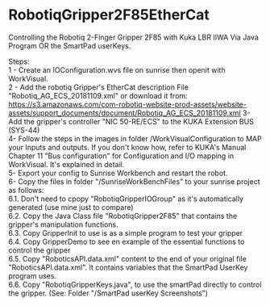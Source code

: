 # RobotiqGripper2F85EtherCat
Controlling the Robotiq 2-Finger Gripper 2F85 with Kuka LBR IIWA Via Java Program OR the SmartPad userKeys.

Steps:<br/>
1 - Create an IOConfiguration.wvs file on sunrise then openit with WorkVisual.<br/>
2 - Add the robotiq Gripper's EtherCat description File "Robotiq_AG_ECS_20181109.xml" or download it from:<br/>
https://s3.amazonaws.com/com-robotiq-website-prod-assets/website-assets/support_documents/document/Robotiq_AG_ECS_20181109.xml
3- Add the gripper's controller  "NIC 50-RE/ECS" to the KUKA Extension BUS (SYS-44) <br/>
4- Follow the steps in the images in folder /WorkVisualConfiguration to MAP your Inputs and outputs. If you don't know how, refer to KUKA's Manual Chapter 11 "Bus configuration"  for Configuration and I/O mapping in WorkVisual. It's explained in detail.<br/>
5- Export your config to Sunrise Workbench and restart the robot.<br/>
6- Copy the files in folder "/SunriseWorkBenchFiles" to your sunrise project as follows:<br/>
  6.1. Don't need to cpopy "RobotiqGripperIOGroup" as it's automatically generated (use mine just to compare)<br/>
  6.2. Copy the Java Class file "RobotiqGripper2F85" that contains the gripper's manipulation functions.<br/>
  6.3. Copy GripperInit to use is as a simple program to test your gripper<br/>
  6.4. Copy GripperDemo to see en example of the essential functions to control the gripper<br/>
  6.5. Copy "RoboticsAPI.data.xml" content to the end of your original file "RoboticsAPI.data.xml". It contains variables that the SmartPad UserKey program uses.<br/>
  6.6. Copy "RobotiqGripperKeys.java", to use the smartPad directly to control the gripper. (See: Folder "/SmartPad userKey Screenshots")<br/>
 


